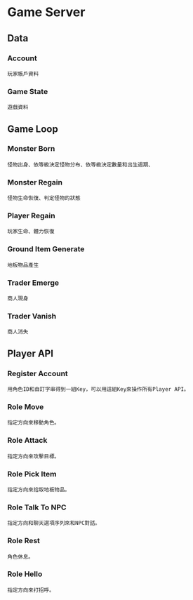 # Game Server

## Data

### Account

    玩家帳戶資料

### Game State

    遊戲資料

## Game Loop

### Monster Born

    怪物出身、依等級決定怪物分布、依等級決定數量和出生週期、

### Monster Regain

    怪物生命恢復、判定怪物的狀態

### Player Regain

    玩家生命、體力恢復

### Ground Item Generate

    地板物品產生

### Trader Emerge

    商人現身

### Trader Vanish

    商人消失

## Player API

### Register Account

    用角色ID和自訂字串得到一組Key，可以用這組Key來操作所有Player API。

### Role Move

    指定方向來移動角色。

### Role Attack

    指定方向來攻擊目標。

### Role Pick Item

    指定方向來拾取地板物品。

### Role Talk To NPC

    指定方向和聊天選項序列來和NPC對話。

### Role Rest

    角色休息。

### Role Hello

    指定方向來打招呼。